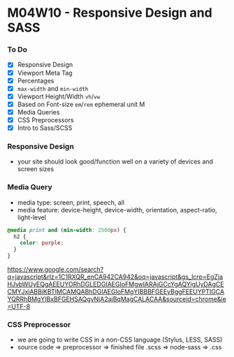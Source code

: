 # M04W10 - Responsive Design and SASS

### To Do
- [x] Responsive Design
- [x] Viewport Meta Tag
- [x] Percentages
- [x] `max-width` and `min-width`
- [x] Viewport Height/Width `vh`/`vw`
- [x] Based on Font-size `em`/`rem` ephemeral unit M
- [x] Media Queries
- [x] CSS Preprocessors
- [x] Intro to Sass/SCSS

### Responsive Design
* your site should look good/function well on a variety of devices and screen sizes


### Media Query
* media type: screen, print, speech, all
* media feature: device-height, device-width, orientation, aspect-ratio, light-level

```css
@media print and (min-width: 2500px) {
  h2 {
    color: purple;
  }
}
```

https://www.google.com/search?q=javascript&rlz=1C1RXQR_enCA942CA942&oq=javascript&gs_lcrp=EgZjaHJvbWUyEQgAEEUYORhDGLEDGIAEGIoFMgwIARAjGCcYgAQYigUyDAgCECMYJxiABBiKBTIMCAMQABhDGIAEGIoFMgYIBBBFGEEyBggFEEUYPTIGCAYQRRhBMgYIBxBFGEHSAQgyNjA2ajBqMagCALACAA&sourceid=chrome&ie=UTF-8

### CSS Preprocessor
* we are going to write CSS in a non-CSS language (Stylus, LESS, SASS)
* source code => preprocessor => finished file
    .scss     => node-sass    => .css











